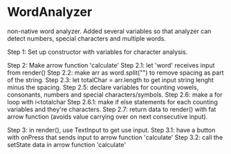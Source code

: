 # WordAnalyzer
non-native word analyzer. Added several variables so that analyzer can detect numbers, special characters and multiple words.

Step 1: Set up constructor with variables for character analysis.

Step 2: Make arrow function 'calculate'
  Step 2.1: let 'word' receives input from render()
  Step 2.2: make arr as word.split("") to remove spacing as part of the string.
  Step 2.3: let totalChar = arr.length to get input string lenght minus the spacing.
  Step 2.5: declare variables for counting vowels, consonants, numbers and special characters/symbols.
  Step 2.6: make a for loop with i<totalchar
   Step 2.6.1: make if else statements for each counting variables and they're characters.
  Step 2.7: return data to render() with fat arrow function (avoids value carrying over on next consecutive input).

Step 3: in render(), use TextInput to get use input.
  Step 3.1: have a button with onPress that sends input to arrow function 'calculate'
  Step 3.2: call the setState data in arrow function 'calculate'
